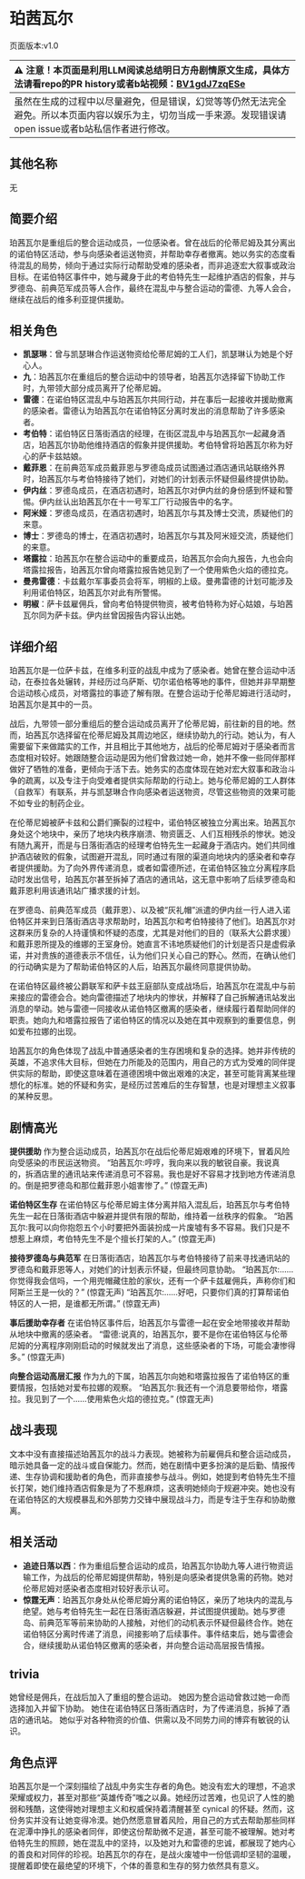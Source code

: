 # 珀茜瓦尔
页面版本:v1.0
 

| :warning: 注意！本页面是利用LLM阅读总结明日方舟剧情原文生成，具体方法请看repo的PR history或者b站视频：[BV1gdJ7zqESe](https://www.bilibili.com/video/BV1gdJ7zqESe/)         |
|:----------------------------|
| 虽然在生成的过程中以尽量避免，但是错误，幻觉等等仍然无法完全避免。所以本页面内容以娱乐为主，切勿当成一手来源。发现错误请open issue或者b站私信作者进行修改。|



## 其他名称
无
## 简要介绍
珀茜瓦尔是重组后的整合运动成员，一位感染者。曾在战后的伦蒂尼姆及其分离出的诺伯特区活动，参与向感染者运送物资，并帮助幸存者撤离。她以务实的态度看待混乱的局势，倾向于通过实际行动帮助受难的感染者，而非追逐宏大叙事或政治目标。在诺伯特区事件中，她与藏身于此的考伯特先生一起维护酒店的假象，并与罗德岛、前典范军成员等人合作，最终在混乱中与整合运动的雷德、九等人会合，继续在战后的维多利亚提供援助。
## 相关角色
-   **凯瑟琳**：曾与凯瑟琳合作运送物资给伦蒂尼姆的工人们，凯瑟琳认为她是个好心人。
-   **九**：珀茜瓦尔在重组后的整合运动中的领导者，珀茜瓦尔选择留下协助工作时，九带领大部分成员离开了伦蒂尼姆。
-   **雷德**：在诺伯特区混乱中与珀茜瓦尔共同行动，并在事后一起接收并援助撤离的感染者。雷德认为珀茜瓦尔在诺伯特区分离时发出的消息帮助了许多感染者。
-   **考伯特**：诺伯特区日落街酒店的经理，在街区混乱中与珀茜瓦尔一起藏身酒店，珀茜瓦尔协助他维持酒店的假象并提供援助。考伯特曾将珀茜瓦尔称为好心的萨卡兹姑娘。
-   **戴菲恩**：在前典范军成员戴菲恩与罗德岛成员试图通过酒店通讯站联络外界时，珀茜瓦尔与考伯特接待了她们，对她们的计划表示怀疑但最终提供协助。
-   **伊内丝**：罗德岛成员，在酒店初遇时，珀茜瓦尔对伊内丝的身份感到怀疑和警惕。伊内丝认出珀茜瓦尔在十一号军工厂行动报告中的名字。
-   **阿米娅**：罗德岛成员，在酒店初遇时，珀茜瓦尔与其及博士交流，质疑他们的来意。
-   **博士**：罗德岛的博士，在酒店初遇时，珀茜瓦尔与其及阿米娅交流，质疑他们的来意。
-   **塔露拉**：珀茜瓦尔在整合运动中的重要成员，珀茜瓦尔会向九报告，九也会向塔露拉报告，珀茜瓦尔曾向塔露拉报告她见到了一个使用紫色火焰的德拉克。
-   **曼弗雷德**：卡兹戴尔军事委员会将军，明椒的上级。曼弗雷德的计划可能涉及利用诺伯特区，珀茜瓦尔对此有所警惕。
-   **明椒**：萨卡兹雇佣兵，曾向考伯特提供物资，被考伯特称为好心姑娘，与珀茜瓦尔同为萨卡兹。伊内丝曾因报告内容认出她。
## 详细介绍
珀茜瓦尔是一位萨卡兹，在维多利亚的战乱中成为了感染者。她曾在整合运动中活动，在泰拉各处辗转，并经历过乌萨斯、切尔诺伯格等地的事件，但她并非早期整合运动核心成员，对塔露拉的事迹了解有限。在整合运动于伦蒂尼姆进行活动时，珀茜瓦尔是其中的一员。

战后，九带领一部分重组后的整合运动成员离开了伦蒂尼姆，前往新的目的地。然而，珀茜瓦尔选择留在伦蒂尼姆及其周边地区，继续协助九的行动。她认为，有人需要留下来做踏实的工作，并且相比于其他地方，战后的伦蒂尼姆对于感染者而言态度相对较好。她跟随整合运动是因为他们曾救过她一命，她并不像一些同伴那样做好了牺牲的准备，更倾向于活下去。她务实的态度体现在她对宏大叙事和政治斗争的疏离，以及专注于向受难者提供实际帮助的行动上。她与伦蒂尼姆的工人群体（自救军）有联系，并与凯瑟琳合作向感染者运送物资，尽管这些物资的效果可能不如专业的制药企业。

在伦蒂尼姆被萨卡兹和公爵们撕裂的过程中，诺伯特区被独立分离出来。珀茜瓦尔身处这个地块中，亲历了地块内秩序崩溃、物资匮乏、人们互相残杀的惨状。她没有随九离开，而是与日落街酒店的经理考伯特先生一起藏身于酒店内。她们共同维护酒店破败的假象，试图避开混乱，同时通过有限的渠道向地块内的感染者和幸存者提供援助。为了向外界传递消息，或者如雷德所述，在诺伯特区独立分离程序启动时发出信号，珀茜瓦尔甚至拆掉了酒店的通讯站，这无意中影响了后续罗德岛和戴菲恩利用该通讯站广播求援的计划。

在罗德岛、前典范军成员（戴菲恩）、以及被“灰礼帽”派遣的伊内丝一行人进入诺伯特区并来到日落街酒店寻求帮助时，珀茜瓦尔和考伯特接待了他们。珀茜瓦尔对这群来历复杂的人持谨慎和怀疑的态度，尤其是对他们的目的（联系大公爵求援）和戴菲恩所提及的维娜的王室身份。她直言不讳地质疑他们的计划是否只是虚假承诺，并对贵族的道德表示不信任，认为他们只关心自己的野心。然而，在确认他们的行动确实是为了帮助诺伯特区的人后，珀茜瓦尔最终同意提供协助。

在诺伯特区最终被公爵联军和萨卡兹王庭部队变成战场后，珀茜瓦尔在混乱中与前来接应的雷德会合。她向雷德描述了地块内的惨状，并解释了自己拆解通讯站发出消息的举动。她与雷德一同接收从诺伯特区撤离的感染者，继续履行着帮助同伴的职责。她向九和塔露拉报告了诺伯特区的情况以及她在其中观察到的重要信息，例如爱布拉娜的出现。

珀茜瓦尔的角色体现了战乱中普通感染者的生存困境和复杂的选择。她并非传统的英雄，不追求伟大目标，但她在力所能及的范围内，用自己的方式为受难的同伴提供实际的帮助，即使这意味着在道德困境中做出艰难的决定，甚至可能背离某些理想化的标准。她的怀疑和务实，是经历过苦难后的生存智慧，也是对理想主义叙事的某种反思。
## 剧情高光
**提供援助**
作为整合运动成员，珀茜瓦尔在战后伦蒂尼姆艰难的环境下，冒着风险向受感染的市民运送物资。
“珀茜瓦尔:哼哼，我向来以我的敏锐自豪。我说真的，拆酒店里的通讯站来传递消息可不容易。我也是好不容易才找到地方传递消息的。倒是把罗德岛和那位戴菲恩小姐害惨了。” (惊霆无声)

**诺伯特区生存**
在诺伯特区与伦蒂尼姆主体分离并陷入混乱后，珀茜瓦尔与考伯特先生一起在日落街酒店中躲避并提供有限的帮助，维持着一丝秩序的假象。
“珀茜瓦尔:我可以向你抱怨五个小时要把外面装扮成一片废墟有多不容易。我们只是不想惹上麻烦，考伯特先生不是个擅长打架的人。” (惊霆无声)

**接待罗德岛与典范军**
在日落街酒店，珀茜瓦尔与考伯特接待了前来寻找通讯站的罗德岛和戴菲恩等人，对她们的计划表示怀疑，但最终同意协助。
“珀茜瓦尔:......你觉得我会信吗，一个用兜帽藏住脸的家伙，还有一个萨卡兹雇佣兵，声称你们和阿斯兰王是一伙的？” (惊霆无声)
“珀茜瓦尔:......好吧，只要你们真的打算帮诺伯特区的人一把，是谁都无所谓。” (惊霆无声)

**事后援助幸存者**
在诺伯特区事件后，珀茜瓦尔与雷德一起在安全地带接收并帮助从地块中撤离的感染者。
“雷德:说真的，珀茜瓦尔，要不是你在诺伯特区与伦蒂尼姆的分离程序刚刚启动的时候就发出了消息，这些感染者的下场，可能会凄惨得多。” (惊霆无声)

**向整合运动高层汇报**
作为九的下属，珀茜瓦尔向她和塔露拉报告了诺伯特区的重要情报，包括她对爱布拉娜的观察。
“珀茜瓦尔:我还有一个消息要带给你，塔露拉。我见到了一个......使用紫色火焰的德拉克。” (惊霆无声)
## 战斗表现
文本中没有直接描述珀茜瓦尔的战斗力表现。她被称为前雇佣兵和整合运动成员，暗示她具备一定的战斗或自保能力。然而，她在剧情中更多扮演的是后勤、情报传递、生存协调和援助者的角色，而非直接参与战斗。例如，她提到考伯特先生不擅长打架，她们维持酒店假象是为了不惹麻烦，这表明她倾向于规避冲突。她也没有在诺伯特区的大规模暴乱和外部势力交锋中展现战斗力，而是专注于生存和协助撤离。
## 相关活动
-   **追迹日落以西**：作为重组后整合运动的成员，珀茜瓦尔协助九等人进行物资运输工作，为战后的伦蒂尼姆提供帮助，特别是向感染者提供急需的药物。她对伦蒂尼姆对感染者态度相对较好表示认可。
-   **惊霆无声**：珀茜瓦尔身处从伦蒂尼姆分离的诺伯特区，亲历了地块内的混乱与绝望。她与考伯特先生一起在日落街酒店躲避，并试图提供援助。她与罗德岛、前典范军等前来协助的人接触，对他们的动机表示怀疑但最终合作。她在诺伯特区分离时传递了消息，间接影响了后续事件。事件结束后，她与雷德会合，继续援助从诺伯特区撤离的感染者，并向整合运动高层报告情报。
## trivia
她曾经是佣兵，在战后加入了重组的整合运动。
她因为整合运动曾救过她一命而选择加入并留下协助。
她住在诺伯特区日落街酒店时，为了传递消息，拆掉了酒店的通讯站。
她似乎对各种物资的价值、供需以及不同势力间的博弈有敏锐的认识。
## 角色点评
珀茜瓦尔是一个深刻描绘了战乱中务实生存者的角色。她没有宏大的理想，不追求荣耀或权力，甚至对那些“英雄传奇”嗤之以鼻。她经历过苦难，也见识了人性的脆弱和残酷，这使得她对理想主义和权威保持着清醒甚至 cynical 的怀疑。然而，这份务实并没有让她变得冷漠。她仍然愿意冒着风险，用自己的方式去帮助那些同样在泥潭中挣扎的感染者同伴，即使这份帮助微不足道，甚至可能不被理解。她对考伯特先生的照顾，她在混乱中的坚持，以及她对九和雷德的忠诚，都展现了她内心的善良和对同伴的珍视。珀茜瓦尔的存在，是战火废墟中一份低调却坚韧的温暖，提醒着即使在最绝望的环境下，个体的善意和生存的努力依然具有意义。